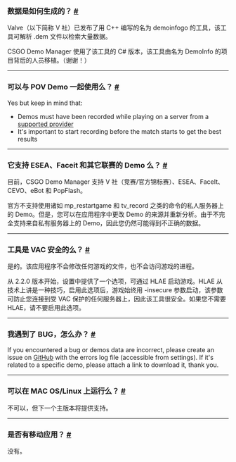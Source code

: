 <a class="anchor" id="data-generation"></a>

### 数据是如何生成的？ [#](/docs/about#data-generation)

Valve（以下简称 V 社）已发布了用 C++ 编写的名为 demoinfogo 的工具，该工具可解析 .dem 文件以检索大量数据。

CSGO Demo Manager 使用了该工具的 C# 版本，该工具由名为 DemoInfo 的项目背后的人员移植。（谢谢！）

---

<a class="anchor" id="pov-support"></a>

### 可以与 POV Demo 一起使用么？ [#](/docs/about#pov-support)

Yes but keep in mind that:

- Demos must have been recorded while playing on a server from a [supported provider](/docs/about#provider-support)
- It's important to start recording before the match starts to get the best results

---

<a class="anchor" id="provider-support"></a>

### 它支持 ESEA、Faceit 和其它联赛的 Demo 么？ [#](/docs/about#provider-support)

目前，CSGO Demo Manager 支持 V 社（竞赛/官方锦标赛）、ESEA、FaceIt、CEVO、eBot 和 PopFlash。

官方不支持使用诸如 mp_restartgame 和 tv_record 之类的命令的私人服务器上的 Demo。但是，您可以在应用程序中更改 Demo 的来源并重新分析。由于不完全支持来自私有服务器上的 Demo，因此您仍然可能得到不正确的数据。

---

<a class="anchor" id="vac"></a>

### 工具是 VAC 安全的么？ [#](/docs/about#vac)

是的。该应用程序不会修改任何游戏的文件，也不会访问游戏的进程。

从 2.2.0 版本开始，设置中提供了一个选项，可通过 HLAE 启动游戏。HLAE 从技术上讲是一种技巧，启用此选项后，游戏始终用 -insecure 参数启动，该参数可防止您连接到受 VAC 保护的任何服务器上，因此该工具很安全。如果您不需要 HLAE，请不要启用此选项。

---

<a class="anchor" id="bug"></a>

### 我遇到了 BUG，怎么办？ [#](/docs/about#bug)

If you encountered a bug or demos data are incorrect, please create an issue on [GitHub](https://github.com/akiver/CSGO-Demos-Manager/issues) with the errors log file (accessible from settings). If it's related to a specific demo, please attach a link to download it, thank you.

---

<a class="anchor" id="os-compatibility"></a>

### 可以在 MAC OS/Linux 上运行么？ [#](/docs/about#os-compatibility)

不可以，但下一个主版本将提供支持。

---

<a class="anchor" id="mobile-app"></a>

### 是否有移动应用？ [#](/docs/about#mobile-app)

没有。
